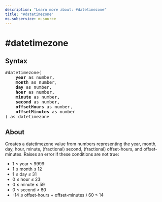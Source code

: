 ```yaml
---
description: "Learn more about: #datetimezone"
title: "#datetimezone"
ms.subservice: m-source
---
```

# #datetimezone

## Syntax

<pre>
#datetimezone(
    <b>year</b> as number,
    <b>month</b> as number,
    <b>day</b> as number,
    <b>hour</b> as number,
    <b>minute</b> as number,
    <b>second</b> as number,
    <b>offsetHours</b> as number,
    <b>offsetMinutes</b> as number
) as datetimezone
</pre>

## About

Creates a datetimezone value from numbers representing the year, month, day, hour, minute, (fractional) second, (fractional) offset-hours, and offset-minutes. Raises an error if these conditions are not true:

* 1 ≤ year ≤ 9999
* 1 ≤ month ≤ 12
* 1 ≤ day ≤ 31
* 0 ≤ hour ≤ 23
* 0 ≤ minute ≤ 59
* 0 ≤ second < 60
* -14 ≤ offset-hours + offset-minutes / 60 ≤ 14
